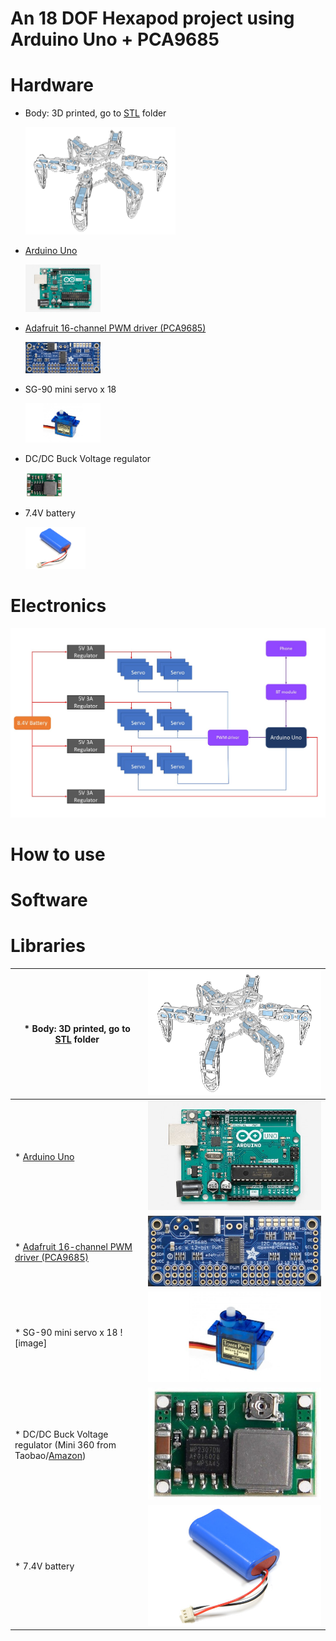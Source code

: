 # An 18 DOF Hexapod project using Arduino Uno + PCA9685

# Hardware
* Body: 3D printed, go to [STL](STL) folder 

  <img src="STL/images/hexapod_exploded_view_all.png" width=50% height=50%>
  
* [Arduino Uno](https://store.arduino.cc/arduino-uno-rev3)  

  <img src="/images/arduinouno.jpg" width=25% height=25%>
  
* [Adafruit 16-channel PWM driver (PCA9685)](https://www.adafruit.com/product/815) 

  <img src="/images/pca9685.jpg" width=25% height=25%>
  
* SG-90 mini servo x 18

  <img src="/images/sg90.jpg" width=25% height=25%>
  
* DC/DC Buck Voltage regulator

  <img src="/images/mini360.jpg" width=12.5% height=12.5%>
  
* 7.4V battery 

  <img src="/images/battery.jpg" width=20% height=20%>
  
# Electronics
![Wiring2](https://github.com/KimAndrePettersen/Hexapod/blob/master/pictures/Wiring2.jpg)

# How to use

# Software

# Libraries



|* Body: 3D printed, go to [STL](STL) folder |<img src="STL/images/hexapod_exploded_view_all.png" >|
|---|---|
|* [Arduino Uno](https://store.arduino.cc/arduino-uno-rev3) |<img src="/images/arduinouno.jpg">|
|* [Adafruit 16-channel PWM driver (PCA9685)](https://www.adafruit.com/product/815)  | <img src="/images/pca9685.jpg" >|
|* SG-90 mini servo x 18 ![image] |  <img src="/images/sg90.jpg" >|
|* DC/DC Buck Voltage regulator (Mini 360 from Taobao/[Amazon](http://www.amazon.com/4-75-23V-1-17V-DC-DC-Converter-Module/dp/B00NJCAI7G))  |  <img src="/images/mini360.jpg"> |
|* 7.4V battery  | <img src="/images/battery.jpg" > |
